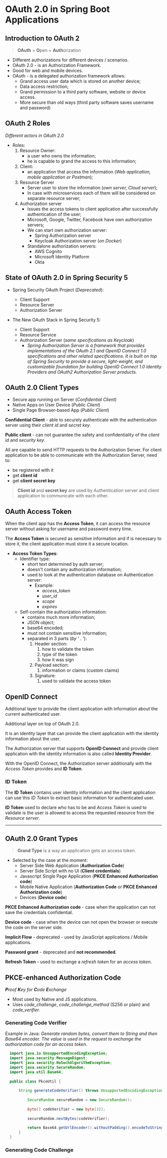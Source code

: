 # OAuth 2.0 in Spring Boot Applications

## Introduction to OAuth 2

> **OAuth** = **O**pen + **Auth**orization

* Different authorizations for different devices / scenarios.
* OAuth 2.0 - is an Authorization Framework.
* Good for web and mobile devices.
* OAuth - is a delegated authorization framework allows:
  * Grand access user data which is stored on another device;
  * Data access restriction;
  * Grand permission to a third party software, website or device access.
  * More secure than old ways (third party software saves username and password)


## OAuth 2 Roles
*Different actors in OAuth 2.0*

* Roles:
  1. Resource Owner:
     * a user who owns the information;
     * he is capable to grand the access to this information;
  2. Client:
     * an application that access the information (*Web application, mobile application or Postman*);
  3. Resource Server
     * Server user to store the information (*own server, Cloud server*);
     * In case with microservices each of them will be considered on separate resource server;
  4. Authorization server
     * Issues the access tokens to client application after successfully authentication of the user;
     * Microsoft, Google, Twitter, Facebook have own authorization servers;
     * We can start own authorization server:
       * Spring Authorization server
       * Keycloak Authorization server (*on Docker*)
     * Standalone authorization servers:
       * AWS Cognito
       * Microsoft Identity Platform
       * Okta


## State of OAuth 2.0 in Spring Security 5

* Spring Security OAuth Project (*Deprecated*):
  * Client Support
  * Resource Server
  * Authorization Server

* The New OAuth Stack in Spring Security 5:
  * Client Support
  * Resource Service 
  * Authorization Server (*same specifications as Keycloak*)
    * *Spring Authorization Server is a framework that provides implementations of the OAuth 2.1 and OpenID Connect 1.0 specifications and other related specifications. It is built on top of Spring Security to provide a secure, light-weight, and customizable foundation for building OpenID Connect 1.0 Identity Providers and OAuth2 Authorization Server products.*


## OAuth 2.0 Client Types

* Secure app running on Server (*Confidential Client*)
* Native Apps on User Device (*Public Client*)
* Single Page Browser-based App (*Public Client*)

**Confidential Client** - able to securely authenticate with the authentication server using their *client id* and *secret key*.

**Public client** - can not guarantee the safety and confidentiality of the *client id* and *security key*.

All are capable to send HTTP requests to the Authorization Server.
For client application to be able to communicate with the Authorization Server, need to:
* be registered with it 
* get **client id** 
* get **client secret key** 

> **Client id** and **secret key** are used by Authentication server and client application to communicate with each other.   


## OAuth Access Token

When the client app has the **Access Token**, it can access the resource server without asking for username and password every time.

The **Access Token** is secured as sensitive information and if is necessary to store it, the client application must store it a secure location. 

* **Access Token Types**:
  * Identifier type:
    * short text determined by auth server;
    * doesn't contain any authorization information;
    * used to look at the authentication database on Authentication server:
      * Example:
        * *access_token*
        * *user_id*
        * *scope*
        * *expires*
  * Self-contain the authorization information:
    * contains much more information;
    * JSON object;
    * base64 encoded;
    * must not contain sensitive information;
    * separated in 3 parts (*by ' . '*):
      1. Header section: 
         1. how to validate the token
         2. type of the token
         3. how it was sign 
      2. Payload section:
         1. information or claims (custom claims)
      3. Signature:
         1. used to validate the access token


## OpenID Connect

Additional layer to provide the client application with information about the current authenticated user.

Additional layer on top of OAuth 2.0.

It is an identity layer that can provide the client application with the identity information about the user.

The Authorization server that supports **OpenID Connect** and provide client application with the identity information is also called **Identity Provider**.   

With the OpenID Connect, the Authorization server additionally with the *Access Token* provides and **ID Token**.   

### ID Token

The **ID Token** contains user identity information and the client application can use this *ID Token* to extract basic information for authenticated user.

**ID Token** used to declare who has to be and *Access Token* is used to validate is the user is allowed to access the requested resource from the *Resource server*.

---

## OAuth 2.0 Grant Types

> **Grand Type** is a way an application gets an access token.
 
* Selected by the case at the moment:
  * Server Side Web Application (**Authorization Code**)
  * Server Side Script with no UI (**Client credentials**)
  * Javascript Single Page Application (**PKCE Enhanced Authorization code**)
  * Mobile Native Application (**Authorization Code** or **PKCE Enhanced Authorization code**)
  * Devices (**Device code**)

**PKCE Enhanced Authorization code** - case when the application can not save the credentials confidential. 

**Device code** - case when the device can not open the browser or execute the code on the server side.

**Implicit Flow** - deprecated - used by JavaScript applications / Mobile applications.

**Password grant** - deprecated and **not recommended**.

**Refresh Token** - used to exchange a *refresh token* for an *access token*.


## PKCE-enhanced Authorization Code

***P**roof **K**ey for **C**ode **E**xchange*

* Most used by Native and JS applications.
* Uses *code_challenge*, *code_challenge_method* (S256 or plain) and *code_verifier*.
 

### Generating Code Verifier

Example in Java: 
*Generate random bytes, convert them to String and then Base64 encoder. 
The value is used in the request to exchange the authorization code for an access token.*

```java
  import java.io.UnsupportedEncodingException;
  import java.security.MessageDigest;
  import java.security.NoSuchAlgorithmException;
  import java.security.SecureRandom;
  import java.util.Base64;
  
  public class PkceUtil {
      
      String generateCodeVerifier() throws UnsupportedEncodingException {
          
          SecureRandom secureRandom = new SecureRandom();
          
          byte[] codeVerifier = new byte[32];
          
          secureRandom.nextBytes(codeVerifier);
          
          return Base64.getUrlEncoder().withoutPadding().encodeToString(codeVerifier);
      }
  }
```

### Generating Code Challenge



